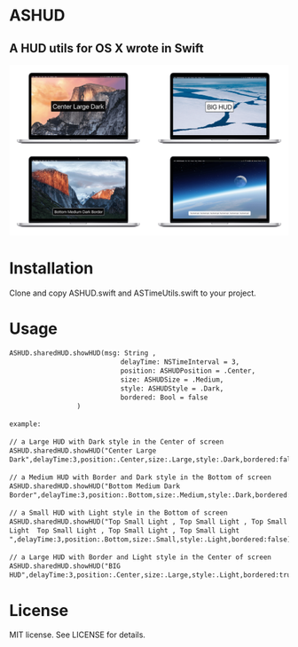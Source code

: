 # ASHUD
## A HUD utils for OS X wrote in Swift

![example image](example.png)

# Installation
Clone and copy ASHUD.swift and ASTimeUtils.swift to your project.


# Usage
```
ASHUD.sharedHUD.showHUD(msg: String ,
        	         		delayTime: NSTimeInterval = 3,
		                 	position: ASHUDPosition = .Center,
		                 	size: ASHUDSize = .Medium,
                 			style: ASHUDStyle = .Dark,
                 			bordered: Bool = false
                 )

example:

// a Large HUD with Dark style in the Center of screen
ASHUD.sharedHUD.showHUD("Center Large Dark",delayTime:3,position:.Center,size:.Large,style:.Dark,bordered:false)
        
// a Medium HUD with Border and Dark style in the Bottom of screen
ASHUD.sharedHUD.showHUD("Bottom Medium Dark Border",delayTime:3,position:.Bottom,size:.Medium,style:.Dark,bordered:true)
        
// a Small HUD with Light style in the Bottom of screen
ASHUD.sharedHUD.showHUD("Top Small Light , Top Small Light , Top Small Light  Top Small Light , Top Small Light , Top Small Light  ",delayTime:3,position:.Bottom,size:.Small,style:.Light,bordered:false)
        
// a Large HUD with Border and Light style in the Center of screen
ASHUD.sharedHUD.showHUD("BIG HUD",delayTime:3,position:.Center,size:.Large,style:.Light,bordered:true)

```


# License
MIT license. See LICENSE for details.